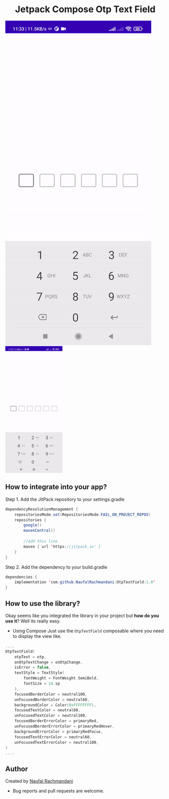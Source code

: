 <h1 align="center">Jetpack Compose Otp Text Field</h1>

![](otp_text_field.gif)
<img src="otp_text_field.gif" width="180" height="400"/>

## How to integrate into your app?

Step 1. Add the JitPack repository to your settings.gradle

```java
dependencyResolutionManagement {
    repositoriesMode.set(RepositoriesMode.FAIL_ON_PROJECT_REPOS)
    repositories {
        google()
        mavenCentral()
        
        //add this line
        maven { url 'https://jitpack.io' }
    }
}
```

Step 2. Add the dependency to your build.gradle
```java
dependencies {
	implementation 'com.github.NaufalRachmandani:OtpTextField:1.0'
}
```

## How to use the library?
Okay seems like you integrated the library in your project but **how do you use it**? Well its really easy.
- Using Compose
Just use the `OtpTextField` composable where you need to display the view like.
```kotlin
....
OtpTextField(
	otpText = otp,
	onOtpTextChange = onOtpChange,
	isError = false,
	textStyle = TextStyle(
	    fontWeight = FontWeight.SemiBold,
	    fontSize = 14.sp
	),
	focusedBorderColor = neutral100,
	unFocusedBorderColor = neutral60,
	backgroundColor = Color(0xFFFFFFFF),
	focusedTextColor = neutral60,
	unFocusedTextColor = neutral100,
	focusedBorderErrorColor = primaryRed,
	unFocusedBorderErrorColor = primaryRedHover,
	backgroundErrorColor = primaryRedFocus,
	focusedTextErrorColor = neutral60,
	unFocusedTextErrorColor = neutral100,
)
....
```

## Author
Created by [Naufal Rachmandani](https://github.com/NaufalRachmandani)

* Bug reports and pull requests are welcome.
